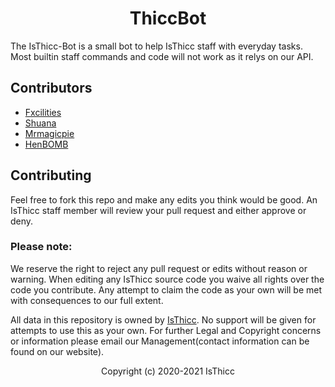 <h1 align="center">ThiccBot</h1>

The IsThicc-Bot is a small bot to help IsThicc staff with everyday tasks. Most builtin staff commands and code will not work as it relys on our API.  

## Contributors

- [Fxcilities](https://github.com/Fxcilities)
- [Shuana](https://github.com/shuanaongithub)
- [Mrmagicpie](https://github.com/Mrmagicpie)
- [HenBOMB](https://github.com/HenBOMB)

## Contributing 

Feel free to fork this repo and make any edits you think would be good. An IsThicc staff member will review your pull request and either approve or deny.

### Please note:

We reserve the right to reject any pull request or edits without reason or warning. When editing any IsThicc source code you waive all rights over the code you contribute. Any attempt to claim the code as your own will be met with consequences to our full extent.

All data in this repository is owned by [IsThicc](https://isthicc.dev/). No support will be given for attempts to use this as your own. For further Legal and Copyright concerns or information please email our Management(contact information can be found on our website).

<p align="center">Copyright (c) 2020-2021 IsThicc</p>

